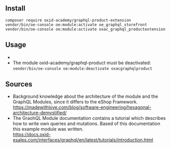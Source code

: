 

## Install
```shell
composer require oxid-academy/graphql-product-extension
vendor/bin/oe-console oe:module:activate oe_graphql_storefront
vendor/bin/oe-console oe:module:activate oxac_graphql_productextension

```

## Usage
- 
- The module oxid-academy/graphql-product must be deactivated:  
  `vendor/bin/oe-console oe:module:deactivate oxacgraphqlproduct`

## Sources

- Background knowledge about the architecture of the module and the GraphQL Modules, since it differs to the eShop
  Framework.  
  https://madewithlove.com/blog/software-engineering/hexagonal-architecture-demystified/
- The GraohQL Module documentation contains a tutorial which describes how to write own queries and mutations. Based of
  this documentation this example module was written.  
  https://docs.oxid-esales.com/interfaces/graphql/en/latest/tutorials/introduction.html
